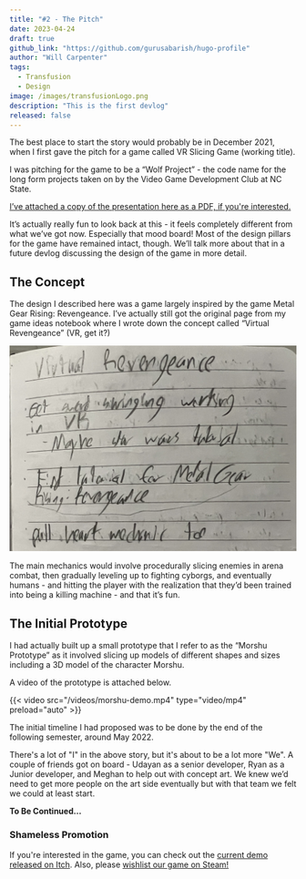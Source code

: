 ```yaml
---
title: "#2 - The Pitch"
date: 2023-04-24
draft: true
github_link: "https://github.com/gurusabarish/hugo-profile"
author: "Will Carpenter"
tags:
  - Transfusion
  - Design
image: /images/transfusionLogo.png
description: "This is the first devlog"
released: false
---
```


The best place to start the story would probably be in December 2021, when I first gave the pitch for a game called VR Slicing Game (working title).

I was pitching for the game to be a “Wolf Project” - the code name for the long form projects taken on by the Video Game Development Club at NC State.

[I’ve attached a copy of the presentation here as a PDF, if you're interested.](/docs/transfusion-pitch.pdf)

It’s actually really fun to look back at this - it feels completely different from what we’ve got now. Especially that mood board! Most of the design pillars for the game have remained intact, though. We’ll talk more about that in a future devlog discussing the design of the game in more detail.

## The Concept

The design I described here was a game largely inspired by the game Metal Gear Rising: Revengeance. I’ve actually still got the original page from my game ideas notebook where I wrote down the concept called “Virtual Revengeance” (VR, get it?)

![Original concept page describing the idea for Transfusion](/images/devlogs/revengeance-concept.jpeg)

The main mechanics would involve procedurally slicing enemies in arena combat, then gradually leveling up to fighting cyborgs, and eventually humans - and hitting the player with the realization that they’d been trained into being a killing machine - and that it’s fun.

## The Initial Prototype

I had actually built up a small prototype that I refer to as the “Morshu Prototype” as it involved slicing up models of different shapes and sizes including a 3D model of the character Morshu.

A video of the prototype is attached below.

{{< video src="/videos/morshu-demo.mp4" type="video/mp4" preload="auto" >}}

The initial timeline I had proposed was to be done by the end of the following semester, around May 2022.

There's a lot of "I" in the above story, but it's about to be a lot more "We". A couple of friends got on board - Udayan as a senior developer, Ryan as a Junior developer, and Meghan to help out with concept art. We knew we’d need to get more people on the art side eventually but with that team we felt we could at least start.

**To Be Continued…**

### Shameless Promotion

If you're interested in the game, you can check out the [current demo released on Itch](https://udayansenapati.itch.io/transfusion). Also, please [wishlist our game on Steam!](https://store.steampowered.com/app/2397910/Transfusion/)
